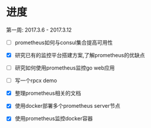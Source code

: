 # 进度

第一周: 2017.3.6 - 2017.3.12

- [ ] prometheus如何与consul集合提高可用性

- [x] 研究已有的监控平台搭建方案,了解prometheus的优缺点

- [ ] 研究如何使用prometheus监控go web应用

- [ ] 写一个rpcx demo

- [x] 整理prometheus相关的文档

- [x] 使用docker部署多个prometheus server节点

- [x] 使用prometheus监控docker容器